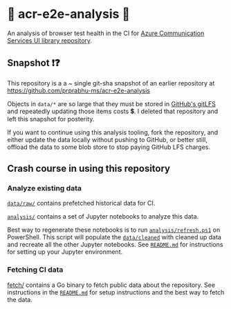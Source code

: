# 🚧 acr-e2e-analysis 🚧

An analysis of browser test health in the CI for [Azure Communication Services UI library repository](https://github.com/azure/communication-ui-library).

## Snapshot ❗❓

This repository is a a ~ single git-sha snapshot of an earlier repository at
https://github.com/prprabhu-ms/acr-e2e-analysis

Objects in `data/*` are so large that they must be stored in [GitHub's gitLFS](https://docs.github.com/en/repositories/working-with-files/managing-large-files/about-git-large-file-storage) and repeatedly updating those items costs 💲. I deleted that repository and left this snapshot for posterity.

If you want to continue using this analysis tooling, fork the repository, and either update the data locally without pushing to GitHub, or better still, offload the data to some blob store to stop paying GitHub LFS charges.

## Crash course in using this repository

### Analyze existing data

[`data/raw/`](./data/raw/) contains prefetched historical data for CI.

[`analysis/`](./analysis/) contains a set of Jupyter notebooks to analyze this data.

Best way to regenerate these notebooks is to run [`analysis/refresh.ps1`](./analysis/refresh.ps1) on PowerShell. This script will populate the [`data/cleaned`](./data/cleaned/) with cleaned up data and recreate all the other Jupyter notebooks. See [`README.md`](./analysis/README.md) for instructions for setting up your Jupyter environment.

### Fetching CI data

[fetch/](./fetch/) contains a Go binary to fetch public data about the repository. See instructions in the [`README.md`](./fetch/README.md) for setup instructions and the best way to fetch the data.